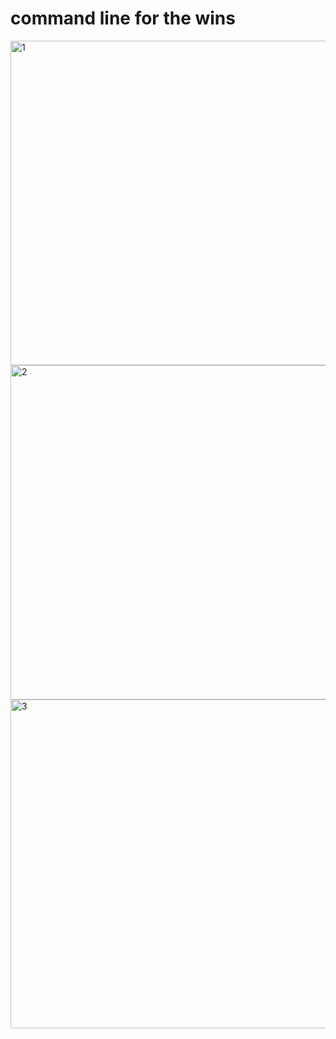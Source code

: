 # command line for the wins
<img width="519" alt="1" src="https://user-images.githubusercontent.com/99495858/177332942-e150ffcd-5936-4a28-8fa0-875c91c8280e.PNG">
<img width="535" alt="2" src="https://user-images.githubusercontent.com/99495858/177333523-b74e8c4e-18a6-4570-82de-2531b39599ad.PNG">
<img width="526" alt="3" src="https://user-images.githubusercontent.com/99495858/177333798-2a5887e9-9485-4e2a-826c-dab2dfec7fbb.PNG">
